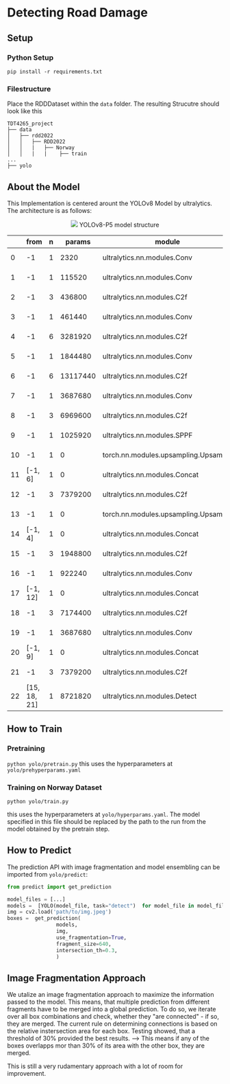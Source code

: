 # Detecting Road Damage
## Setup
### Python Setup
```
pip install -r requirements.txt
```
### Filestructure
Place the RDDDataset within the `data` folder. The resulting Strucutre should look like this
```
TDT4265_project
├── data
│   ├── rdd2022
│   │   ├── RDD2022
│   │   |   ├── Norway
│   │   |   |    ├── train
...
├── yolo
```
## About the Model
This Implementation is centered arount the YOLOv8 Model by ultralytics. The architecture is as follows:

<div align=center>
<img src="https://user-images.githubusercontent.com/27466624/222869864-1955f054-aa6d-4a80-aed3-92f30af28849.jpg"/>
YOLOv8-P5 model structure
</div>

|    |              from | n  |  params | module                                    |   arguments           | 
|--|-----------------|---|-----------|----------------------------------|-----------------------|     
 | 0  |                -1 | 1   |  2320 | ultralytics.nn.modules.Conv                 | [3, 80, 3, 2]         |        
 | 1  |                -1 | 1   | 115520 | ultralytics.nn.modules.Conv                |  [80, 160, 3, 2]       |        
 | 2  |                -1 | 3   | 436800  |ultralytics.nn.modules.C2f                 |  [160, 160, 3, True]    |       
 | 3  |                -1 | 1   | 461440  |ultralytics.nn.modules.Conv                |  [160, 320, 3, 2]        |      
 | 4  |                -1 | 6   |3281920  |ultralytics.nn.modules.C2f                 |  [320, 320, 6, True]      |     
 | 5  |                -1 | 1   |1844480  |ultralytics.nn.modules.Conv                |  [320, 640, 3, 2]         |     
 | 6  |                -1 | 6  |13117440  |ultralytics.nn.modules.C2f                 |  [640, 640, 6, True]      |     
 | 7  |                -1 | 1   |3687680  |ultralytics.nn.modules.Conv                |  [640, 640, 3, 2]         |     
 | 8  |                -1 | 3   |6969600  |ultralytics.nn.modules.C2f                 |  [640, 640, 3, True]      |     
 | 9  |                -1 | 1   |1025920  |ultralytics.nn.modules.SPPF                |  [640, 640, 5]            |     
 |10  |                -1 | 1   |      0  |torch.nn.modules.upsampling.Upsample       |  [None, 2, 'nearest']     |     
 |11  |           [-1, 6] | 1   |      0  |ultralytics.nn.modules.Concat              | [1]                       |    
 |12  |                -1 | 3   |7379200  |ultralytics.nn.modules.C2f                 |  [1280, 640, 3]           |     
 |13  |                -1 | 1   |      0  |torch.nn.modules.upsampling.Upsample       |  [None, 2, 'nearest']     |     
 |14  |           [-1, 4] | 1   |      0  |ultralytics.nn.modules.Concat              |  [1]                      |     
 |15  |                -1 | 3   |1948800  |ultralytics.nn.modules.C2f                 |  [960, 320, 3]            |     
 |16  |                -1 | 1   | 922240  |ultralytics.nn.modules.Conv                |  [320, 320, 3, 2]         |     
 |17  |          [-1, 12] | 1   |      0  |ultralytics.nn.modules.Concat              |  [1]                      |     
 |18  |              -1 | 3   |7174400  |ultralytics.nn.modules.C2f                  | [960, 640, 3]              |  
 |19  |               -1 | 1   |3687680 | ultralytics.nn.modules.Conv                |  [640, 640, 3, 2]            |  
 |20  |           [-1, 9] | 1   |      0 | ultralytics.nn.modules.Concat             |   [1]                       |    
 |21  |                 -1 | 3  | 7379200 | ultralytics.nn.modules.C2f               |    [1280, 640, 3]         |       
 |22  |        [15, 18, 21] | 1  | 8721820 | ultralytics.nn.modules.Detect           |     [4, [320, 640, 640]] |
## How to Train
### Pretraining
``
python yolo/pretrain.py
``
this uses the hyperparameters at `yolo/prehyperparams.yaml`
### Training on Norway Dataset
``
python yolo/train.py
``

this uses the hyperparameters at `yolo/hyperparams.yaml`. The model specified in this file should be replaced by the path to the run from the model obtained by the pretrain step. 

## How to Predict
The prediction API with image fragmentation and model ensembling can be imported from `yolo/predict`:

```python
from predict import get_prediction

model_files = [...]
models =  [YOLO(model_file, task="detect")  for model_file in model_files]
img = cv2.load('path/to/img.jpeg')
boxes =  get_prediction(
				models,
				img,
				use_fragmentation=True,
				fragment_size=640,
				intersection_th=0.3,
				)
```

## Image Fragmentation Approach
We utalize an image fragmentation approach to maximize the information passed to the model. This means, that multiple prediction from different fragments have to be merged into a global prediction.
To do so, we iterate over all box combinations and check, whether they "are connected" - if so, they are merged.
The current rule on determining connections is based on the relative instersection area for each box.
Testing showed, that a threshold of 30% provided the best results.  --> This means if any of the boxes overlapps mor than 30% of its area with the other box, they are merged.

This is still a very rudamentary approach with a lot of room for improvement.
 

